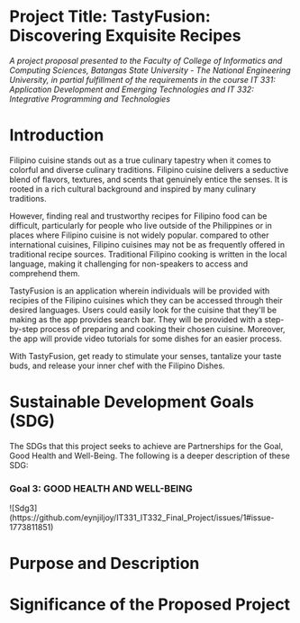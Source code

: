 # Project Title: TastyFusion: Discovering Exquisite Recipes

*A project proposal presented to the Faculty of College of Informatics and Computing Sciences, Batangas State University - The National Engineering University, in partial fulfillment of the requirements in the course IT 331: Application Development and Emerging Technologies and IT 332: Integrative Programming and Technologies*

# Introduction

Filipino cuisine stands out as a true culinary tapestry when it comes to colorful and diverse culinary traditions. Filipino cuisine delivers a seductive blend of flavors, textures, and scents that genuinely entice the senses. It is rooted in a rich cultural background and inspired by many culinary traditions.

However, finding real and trustworthy recipes for Filipino food can be difficult, particularly for people who live outside of the Philippines or in places where Filipino cuisine is not widely popular.
compared to other international cuisines, Filipino cuisines may not be as frequently offered in traditional recipe sources. Traditional Filipino cooking is written in the local language, making it challenging for non-speakers to access and comprehend them.

TastyFusion is an application wherein individuals will be provided with recipies of the Filipino cuisines which they can be accessed through their desired languages. Users could easily look for the cuisine that they'll be making as the app provides search bar. They will be provided with a step-by-step process of preparing and cooking their chosen cuisine. Moreover, the app will provide video tutorials for some dishes for an easier process. 

With TastyFusion, get ready to stimulate your senses, tantalize your taste buds, and release your inner chef with the Filipino Dishes. 

# Sustainable Development Goals (SDG)
The SDGs that this project seeks to achieve are Partnerships for the Goal, Good Health and Well-Being. The following is a deeper description of these SDG:

<h3>Goal 3: GOOD HEALTH AND WELL-BEING</h3>
![Sdg3](https://github.com/eynjiljoy/IT331_IT332_Final_Project/issues/1#issue-1773811851)

# Purpose and Description

# Significance of the Proposed Project
